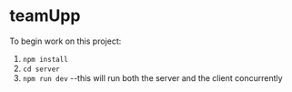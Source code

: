 # teamUpp

To begin work on this project:
1) `npm install`
2) `cd server`
3) `npm run dev`     --this will run both the server and the client concurrently
